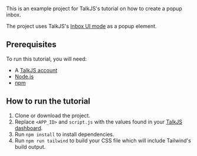 This is an example project for TalkJS's tutorial on how to create a popup inbox.

The project uses TalkJS's [Inbox UI mode](https://talkjs.com/docs/Features/Chat_UI_Modes/The_Inbox/) as a popup element.

## Prerequisites

To run this tutorial, you will need:

- A [TalkJS account](https://talkjs.com/dashboard/login)
- [Node.js](https://nodejs.org/en)
- [npm](https://www.npmjs.com/)

## How to run the tutorial

1. Clone or download the project.
2. Replace `<APP_ID>` and `script.js` with the values found in your [TalkJS dashboard](https://talkjs.com/dashboard/login).
3. Run `npm install` to install dependencies.
4. Run `npm run tailwind` to build your CSS file which will include Tailwind's build output.